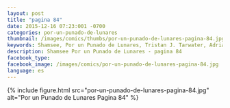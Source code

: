 ```yaml
---
layout: post
title: "pagina 84"
date: 2015-12-16 07:23:001 -0700
categories: por-un-punado-de-lunares
thumbnail: /images/comics/thumbs/por-un-punado-de-lunares-pagina-84.jpg
keywords: Shamsee, Por un Punado de Lunares, Tristan J. Tarwater, Adrian Ricker
description: Shamsee Por un Punado de Lunares - pagina 84
facebook_type: 
facebook_image: /images/comics/por-un-punado-de-lunares-pagina-84.jpg
language: es
---
```

{% include figure.html src="por-un-punado-de-lunares-pagina-84.jpg" alt="Por un Punado de Lunares Pagina 84" %}